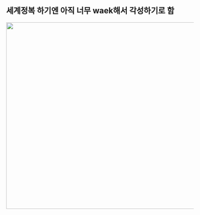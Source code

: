 <p align="center">
  
  ## <b>세계정복 하기엔 아직 너무 waek해서 각성하기로 함</b>
  <img src="https://m1.daumcdn.net/cfile271/image/270DF93B5736BEBC169773" width="700px" height="500px">
</p>


